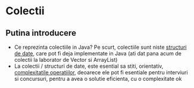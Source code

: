 # Colectii

## Putina introducere
- Ce reprezinta colectiile in Java? Pe scurt, colectiile sunt niste [structuri de date](https://aimas.cs.pub.ro/file/2017/12/SerbanRaduPr-200x200.jpg), care pot fi deja implementate in Java (ati dat pana acum de colectii la laborator de Vector si ArrayList)
- La colectii / structuri de date, este esential sa stiti, orientativ, [complexitatile operatiilor](http://bigocheatsheet.com/), deoarece ele pot fi esentiale pentru interviuri si concursuri, pentru a avea o solutie eficienta, cu o complexitate ok 
